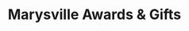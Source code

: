 ---
title: "Marysville Awards & Gifts"
url: /marysville/marysville-awards-and-gifts/
shop: trophy
---